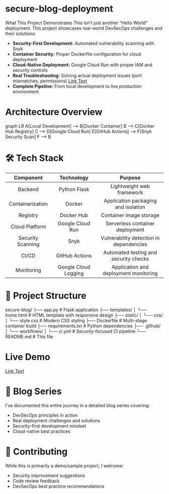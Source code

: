 # secure-blog-deployment
What This Project Demonstrates
This isn't just another "Hello World" deployment. This project showcases real-world DevSecOps challenges and their solutions:

- **Security-First Development:** Automated vulnerability scanning with Snyk
- **Container Security:** Proper Dockerfile configuration for cloud deployment
- **Cloud-Native Deployment:** Google Cloud Run with proper IAM and security controls
- **Real Troubleshooting:** Solving actual deployment issues (port mismatches, permissions) [Link Text](https://iammandla.hashnode.dev/)
- **Complete Pipeline:** From local development to live production environment

# Architecture Overview

graph LR
    A[Local Development] --> B[Docker Container]
    B --> C[Docker Hub Registry]
    C --> D[Google Cloud Run]
    E[GitHub Actions] --> F[Snyk Security Scan]
    F --> B

# 🛠️ Tech Stack

| Component          | Technology        | Purpose                                   |
|:-----------------:|:----------------:|:----------------------------------------:|
| Backend           | Python Flask      | Lightweight web framework                |
| Containerization  | Docker            | Application packaging and isolation      |
| Registry          | Docker Hub        | Container image storage                  |
| Cloud Platform    | Google Cloud Run  | Serverless container deployment          |
| Security Scanning | Snyk              | Vulnerability detection in dependencies |
| CI/CD             | GitHub Actions    | Automated testing and security checks    |
| Monitoring        | Google Cloud Logging | Application and deployment monitoring |

# 📁 Project Structure

secure-blog/
├── app.py                 # Flask application
├── templates/
│   └── home.html         # HTML template with responsive design
├── static/
│   └── css/
│       └── style.css     # Modern CSS styling
├── Dockerfile            # Multi-stage container build
├── requirements.txt      # Python dependencies
├── .github/
│   └── workflows/
│       └── ci.yml       # Security-focused CI pipeline
└── README.md            # This file

# Live Demo
[Link Text](https://secure-blog-547606477313.us-central1.run.app/)

# 📝 Blog Series
I've documented this entire journey in a detailed blog series covering:

- DevSecOps principles in action
- Real deployment challenges and solutions
- Security-first development mindset
- Cloud-native best practices

# 🤝 Contributing
While this is primarily a demo/sample project, I welcome:

- Security improvement suggestions
- Code review feedback
- DevSecOps best practice recommendations
 